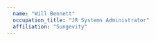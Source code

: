 ```yaml
---
  name: "Will Bennett"
  occupation_title: "JR Systems Administrator"
  affiliation: "Sungevity"
---
```

